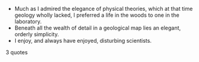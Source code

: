  - Much as I admired the elegance of physical theories, which at that time geology wholly lacked, I preferred a life in the woods to one in the laboratory.
 - Beneath all the wealth of detail in a geological map lies an elegant, orderly simplicity.
 - I enjoy, and always have enjoyed, disturbing scientists.

3 quotes